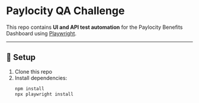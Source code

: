 # Paylocity QA Challenge

This repo contains **UI and API test automation** for the Paylocity Benefits Dashboard using [Playwright](https://playwright.dev/).

---

## 🚀 Setup

1. Clone this repo
2. Install dependencies:
   ```bash
   npm install
   npx playwright install
